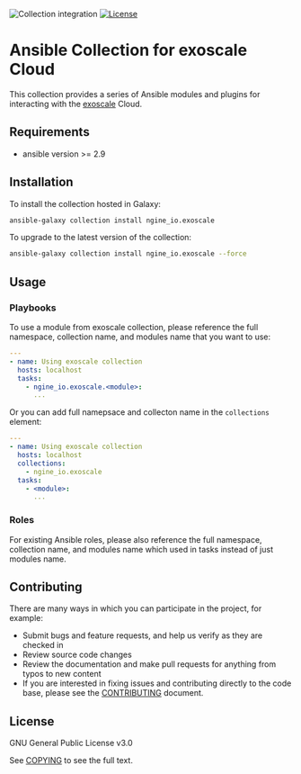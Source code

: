 ![Collection integration](https://github.com/ngine-io/ansible-collection-exoscale/workflows/Collection%20integration/badge.svg)
[![License](https://img.shields.io/badge/license-GPL%20v3.0-brightgreen.svg)](LICENSE)

# Ansible Collection for exoscale Cloud

This collection provides a series of Ansible modules and plugins for interacting with the [exoscale](https://www.exoscale.com) Cloud.

## Requirements

- ansible version >= 2.9

## Installation

To install the collection hosted in Galaxy:

```bash
ansible-galaxy collection install ngine_io.exoscale
```

To upgrade to the latest version of the collection:

```bash
ansible-galaxy collection install ngine_io.exoscale --force
```

## Usage

### Playbooks

To use a module from exoscale collection, please reference the full namespace, collection name, and modules name that you want to use:

```yaml
---
- name: Using exoscale collection
  hosts: localhost
  tasks:
    - ngine_io.exoscale.<module>:
      ...
```

Or you can add full namepsace and collecton name in the `collections` element:

```yaml
---
- name: Using exoscale collection
  hosts: localhost
  collections:
    - ngine_io.exoscale
  tasks:
    - <module>:
      ...
```

### Roles

For existing Ansible roles, please also reference the full namespace, collection name, and modules name which used in tasks instead of just modules name.

## Contributing

There are many ways in which you can participate in the project, for example:

- Submit bugs and feature requests, and help us verify as they are checked in
- Review source code changes
- Review the documentation and make pull requests for anything from typos to new content
- If you are interested in fixing issues and contributing directly to the code base, please see the [CONTRIBUTING](CONTRIBUTING.md) document.

## License

GNU General Public License v3.0

See [COPYING](COPYING) to see the full text.
